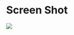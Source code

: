 # Screen Shot #
<img src = "https://raw.githubusercontent.com/wysaid/NDKOpenGLOffscreenRendering/master/screenshot.jpg">